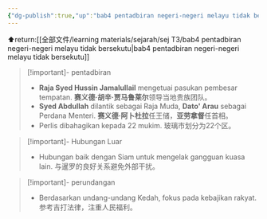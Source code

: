 ```yaml
---
{"dg-publish":true,"up":"bab4 pentadbiran negeri-negeri melayu tidak bersekutu","permalink":"//learning-materials/sains/sains-t3/kerajaan-perlis/","dgPassFrontmatter":true}
---
```


⬆return:[[全部文件/learning materials/sejarah/sej T3/bab4 pentadbiran negeri-negeri melayu tidak bersekutu\|bab4 pentadbiran negeri-negeri melayu tidak bersekutu]]

>[!important]- pentadbiran
>- **Raja Syed Hussin Jamalullail** mengetuai pasukan pembesar tempatan.
>      **赛义德·胡辛·贾马鲁莱尔**领导当地贵族团队。
>- **Syed Abdullah** dilantik sebagai Raja Muda, **Dato' Arau** sebagai Perdana Menteri.
>      **赛义德·阿卜杜拉**任王储，**亚劳拿督**任首相。
>- Perlis dibahagikan kepada 22 mukim.
>     玻璃市划分为22个区。

>[!important]- Hubungan Luar
>- Hubungan baik dengan Siam untuk mengelak gangguan kuasa lain.
>     与暹罗的良好关系避免外部干扰。

>[!important]- perundangan 
>- Berdasarkan undang-undang Kedah, fokus pada kebajikan rakyat.
>     参考吉打法律，注重人民福利。

